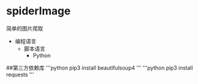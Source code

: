 # spiderImage

简单的图片爬取

* 编程语言  
    * 脚本语言  
        * Python

##第三方依赖库
'''python
pip3 install beautifulsoup4
'''
'''python
pip3 install requests
'''